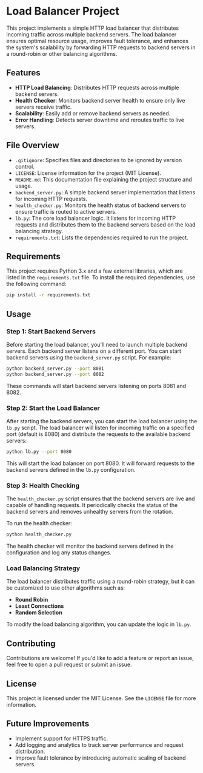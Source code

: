 
# Load Balancer Project

This project implements a simple HTTP load balancer that distributes incoming traffic across multiple backend servers. The load balancer ensures optimal resource usage, improves fault tolerance, and enhances the system's scalability by forwarding HTTP requests to backend servers in a round-robin or other balancing algorithms.

## Features

- **HTTP Load Balancing**: Distributes HTTP requests across multiple backend servers.
- **Health Checker**: Monitors backend server health to ensure only live servers receive traffic.
- **Scalability**: Easily add or remove backend servers as needed.
- **Error Handling**: Detects server downtime and reroutes traffic to live servers.
  
## File Overview

- `.gitignore`: Specifies files and directories to be ignored by version control.
- `LICENSE`: License information for the project (MIT License).
- `README.md`: This documentation file explaining the project structure and usage.
- `backend_server.py`: A simple backend server implementation that listens for incoming HTTP requests.
- `health_checker.py`: Monitors the health status of backend servers to ensure traffic is routed to active servers.
- `lb.py`: The core load balancer logic. It listens for incoming HTTP requests and distributes them to the backend servers based on the load balancing strategy.
- `requirements.txt`: Lists the dependencies required to run the project.

## Requirements

This project requires Python 3.x and a few external libraries, which are listed in the `requirements.txt` file. To install the required dependencies, use the following command:

```bash
pip install -r requirements.txt
```

## Usage

### Step 1: Start Backend Servers

Before starting the load balancer, you'll need to launch multiple backend servers. Each backend server listens on a different port. You can start backend servers using the `backend_server.py` script. For example:

```bash
python backend_server.py --port 8081
python backend_server.py --port 8082
```

These commands will start backend servers listening on ports 8081 and 8082.

### Step 2: Start the Load Balancer

After starting the backend servers, you can start the load balancer using the `lb.py` script. The load balancer will listen for incoming traffic on a specified port (default is 8080) and distribute the requests to the available backend servers:

```bash
python lb.py --port 8080
```

This will start the load balancer on port 8080. It will forward requests to the backend servers defined in the `lb.py` configuration.

### Step 3: Health Checking

The `health_checker.py` script ensures that the backend servers are live and capable of handling requests. It periodically checks the status of the backend servers and removes unhealthy servers from the rotation.

To run the health checker:

```bash
python health_checker.py
```

The health checker will monitor the backend servers defined in the configuration and log any status changes.

### Load Balancing Strategy

The load balancer distributes traffic using a round-robin strategy, but it can be customized to use other algorithms such as:
- **Round Robin**
- **Least Connections**
- **Random Selection**

To modify the load balancing algorithm, you can update the logic in `lb.py`.

## Contributing

Contributions are welcome! If you'd like to add a feature or report an issue, feel free to open a pull request or submit an issue.

## License

This project is licensed under the MIT License. See the `LICENSE` file for more information.

## Future Improvements

- Implement support for HTTPS traffic.
- Add logging and analytics to track server performance and request distribution.
- Improve fault tolerance by introducing automatic scaling of backend servers.
